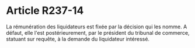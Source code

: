 # Article R237-14

La rémunération des liquidateurs est fixée par la décision qui les nomme. A défaut, elle l'est postérieurement, par le président du tribunal de commerce, statuant sur requête, à la demande du liquidateur intéressé.